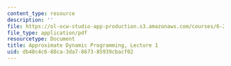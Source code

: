 ```yaml
---
content_type: resource
description: ''
file: https://ol-ocw-studio-app-production.s3.amazonaws.com/courses/6-231-dynamic-programming-and-stochastic-control-fall-2015/db48c4c688ca3da7867385939cbacf02_MIT6_231F15_lec01_short.pdf
file_type: application/pdf
resourcetype: Document
title: Approximate Dynamic Programming, Lecture 1
uid: db48c4c6-88ca-3da7-8673-85939cbacf02
---
```


